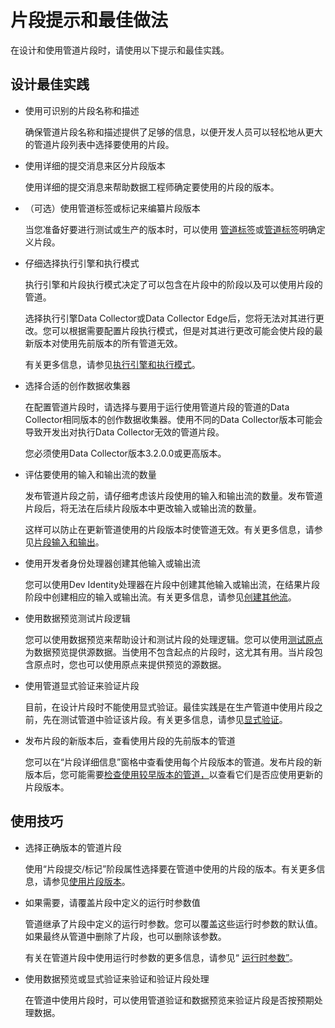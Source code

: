 # 片段提示和最佳做法

在设计和使用管道片段时，请使用以下提示和最佳实践。

## 设计最佳实践

- 使用可识别的片段名称和描述

  确保管道片段名称和描述提供了足够的信息，以便开发人员可以轻松地从更大的管道片段列表中选择要使用的片段。

- 使用详细的提交消息来区分片段版本

  使用详细的提交消息来帮助数据工程师确定要使用的片段的版本。

- （可选）使用管道标签或标记来编纂片段版本

  当您准备好要进行测试或生产的版本时，可以使用 [管道标签](https://streamsets.com/documentation/controlhub/latest/help/controlhub/UserGuide/Pipelines/PipelineLabels.html#concept_icg_js4_qx)或[管道标签](https://streamsets.com/documentation/controlhub/latest/help/controlhub/UserGuide/Pipelines/PipelineHistory.html#concept_a22_5bp_qx)明确定义片段。

- 仔细选择执行引擎和执行模式

  执行引擎和片段执行模式决定了可以包含在片段中的阶段以及可以使用片段的管道。

  选择执行引擎Data Collector或Data Collector Edge后，您将无法对其进行更改。您可以根据需要配置片段执行模式，但是对其进行更改可能会使片段的最新版本对使用先前版本的所有管道无效。

  有关更多信息，请参见[执行引擎和执行模式](https://streamsets.com/documentation/controlhub/latest/help/datacollector/UserGuide/Pipeline_Fragments/FragmentConfiguration.html#concept_vsw_m2g_sdb)。

- 选择合适的创作数据收集器

  在配置管道片段时，请选择与要用于运行使用管道片段的管道的Data Collector相同版本的创作数据收集器。使用不同的Data Collector版本可能会导致开发出对执行Data Collector无效的管道片段。

  您必须使用Data Collector版本3.2.0.0或更高版本。

- 评估要使用的输入和输出流的数量

  发布管道片段之前，请仔细考虑该片段使用的输入和输出流的数量。发布管道片段后，将无法在后续片段版本中更改输入或输出流的数量。

  这样可以防止在更新管道使用的片段版本时使管道无效。有关更多信息，请参见[片段输入和输出](https://streamsets.com/documentation/controlhub/latest/help/datacollector/UserGuide/Pipeline_Fragments/FragmentConfiguration.html#concept_mpt_dnd_4db)。

- 使用开发者身份处理器创建其他输入或输出流

  您可以使用Dev Identity处理器在片段中创建其他输入或输出流，在结果片段阶段中创建相应的输入或输出流。有关更多信息，请参见[创建其他流](https://streamsets.com/documentation/controlhub/latest/help/datacollector/UserGuide/Pipeline_Fragments/FragmentConfiguration.html#concept_sbg_vv2_rdb)。

- 使用数据预览测试片段逻辑

  您可以使用数据预览来帮助设计和测试片段的处理逻辑。您可以使用[测试原点](https://streamsets.com/documentation/controlhub/latest/help/datacollector/UserGuide/Pipeline_Design/TestOrigin.html#concept_sgt_s5v_g2b)为数据预览提供源数据。当使用不包含起点的片段时，这尤其有用。当片段包含原点时，您也可以使用原点来提供预览的源数据。

- 使用管道显式验证来验证片段

  目前，在设计片段时不能使用显式验证。最佳实践是在生产管道中使用片段之前，先在测试管道中验证该片段。有关更多信息，请参见[显式验证](https://streamsets.com/documentation/controlhub/latest/help/datacollector/UserGuide/Pipeline_Fragments/FragmentConfiguration.html#concept_ymr_3sh_qdb)。

- 发布片段的新版本后，查看使用片段的先前版本的管道

  您可以在“片段详细信息”窗格中查看使用每个片段版本的管道。发布片段的新版本后，您可能需要[检查使用较早版本的管道，](https://streamsets.com/documentation/controlhub/latest/help/datacollector/UserGuide/Pipeline_Fragments/FragmentsinPipelines.html#concept_k4y_qmh_qdb)以查看它们是否应使用更新的片段版本。

## 使用技巧

- 选择正确版本的管道片段

  使用“片段提交/标记”阶段属性选择要在管道中使用的片段的版本。有关更多信息，请参见[使用片段版本](https://streamsets.com/documentation/controlhub/latest/help/datacollector/UserGuide/Pipeline_Fragments/FragmentsinPipelines.html#concept_k4y_qmh_qdb)。

- 如果需要，请覆盖片段中定义的运行时参数值

  管道继承了片段中定义的运行时参数。您可以覆盖这些运行时参数的默认值。如果最终从管道中删除了片段，也可以删除该参数。

  有关在管道片段中使用运行时参数的更多信息，请参见“ [运行时参数”](https://streamsets.com/documentation/controlhub/latest/help/datacollector/UserGuide/Pipeline_Fragments/FragmentConfiguration.html#concept_hhv_2jj_qdb)。

- 使用数据预览或显式验证来验证和验证片段处理

  在管道中使用片段时，可以使用管道验证和数据预览来验证片段是否按预期处理数据。